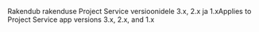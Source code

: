 <span data-ttu-id="391e3-101">Rakendub rakenduse Project Service versioonidele 3.x, 2.x ja 1.x</span><span class="sxs-lookup"><span data-stu-id="391e3-101">Applies to Project Service app versions 3.x, 2.x, and 1.x</span></span>
